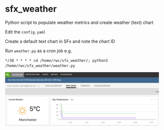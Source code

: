 # sfx_weather
Python script to populate weather metrics and create weather (text) chart

Edit the `config.yaml`

Create a default text chart in SFx and note the chart ID

Run `weather.py` as a cron job e.g.

`*/30 * * * * cd /home/rwc/sfx_weather/; python3 /home/rwc/sfx_weather/weather.py`

![SFx Weather Screenshot](https://github.com/rcastley/sfx_weather/blob/master/icons/screenshot.png)
